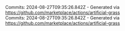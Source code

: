 Commits: 2024-08-27T09:35:26.842Z - Generated via https://github.com/marketplace/actions/artificial-grass
<br>
Commits: 2024-08-27T09:35:26.842Z - Generated via https://github.com/marketplace/actions/artificial-grass
<br>
